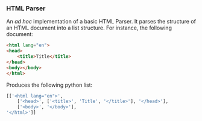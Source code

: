 ### HTML Parser

An _ad hoc_ implementation of a basic HTML Parser. It parses the structure of an HTML document into a list structure. For instance, the following document:

```html
<html lang="en">
<head>
    <title>Title</title>
</head>
<body></body>
</html>
```

Produces the following python list:

```python
[['<html lang="en">',
    ['<head>', ['<title>', 'Title', '</title>'], '</head>'],
    ['<body>', '</body>'],
'</html>']]
```
